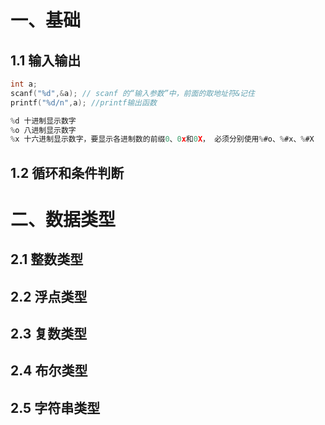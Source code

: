 # 一、基础

## 1.1 输入输出

```c
int a;
scanf("%d",&a); // scanf 的“输入参数”中，前面的取地址符&记住
printf("%d/n",a); //printf输出函数

%d 十进制显示数字
%o 八进制显示数字
%x 十六进制显示数字，要显示各进制数的前缀0、0x和0X， 必须分别使用%#o、%#x、%#X
```

## 1.2 循环和条件判断



# 二、数据类型

## 2.1 整数类型

## 2.2 浮点类型

## 2.3 复数类型

## 2.4 布尔类型

## 2.5 字符串类型












